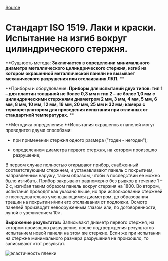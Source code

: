 
[Source](http://vseokraskah.net/standart-iso-1519 "Permalink to Стандарт ISO 1519. Лаки и краски. Испытание на изгиб вокруг цилиндрического стержня.")

# Стандарт ISO 1519. Лаки и краски. Испытание на изгиб вокруг цилиндрического стержня.

**Сущность метода: **Заключается в определении минимального диаметра металлического цилиндрического стержня, изгиб на котором окрашенной металлической панели не вызывает механического разрушения или отслаивания ЛКП.** **

**Приборы и оборудование: **Приборы для испытаний двух типов: тип 1 – для пластин толщиной не более 0,3 мм и тип 2 – не более 1,0 мм с цилиндрическими стержнями диаметром 2 мм, 3 мм, 4 мм, 5 мм, 6 мм, 8 мм, 10 мм, 12 мм, 16 мм, 20 мм, 25 мм и 32 мм; камера с терморегулятором для проведения испытания при отличных от стандартной температурах.** **

**Методика определения: **Испытания окрашенных панелей могут проводится двумя способами:

-  при применении стержня одного размера ("годен - негоден");

-  определением диаметра первого стержня, на котором произошло разрушение;

В первом случае полностью открывают прибор, снабженный соответствующим  стержнем, и устанавливают панель с покрытием, направленным наружу, таким  образом, чтобы в последствии ее можно было изгибать. Прибор закрывают  равномерно без рывков в течение 1 – 2 с, изгибая таким образом панель вокруг стержня на 1800. Во втором, испытания проводят как указано выше, но при использовании стержней  с последовательно уменьшающимся диаметром, до образования трещин на покрытии и/или его отслаивания от подложки. Осмотр панелей производят невооруженным глазом или, по договоренности, лупой с увеличением 10×.

**Выражение результатов:** Записывают диаметр первого стержня, на котором произошло разрушение, после подтверждения результатов испытанием новой панели на этом же стержне. Если же при испытании на стержне минимального размера разрушения не произошло, то записывают этот результат.

![][1]

[1]: http://vseokraskah.net/wp-content/uploads/2011/09/эластичность-пленки.jpg "эластичность пленки"

  